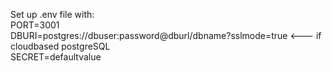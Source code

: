 Set up .env file with:<br />
PORT=3001<br />
DBURI=postgres://dbuser:password@dburl/dbname?sslmode=true <--- if cloudbased postgreSQL<br />
SECRET=defaultvalue
